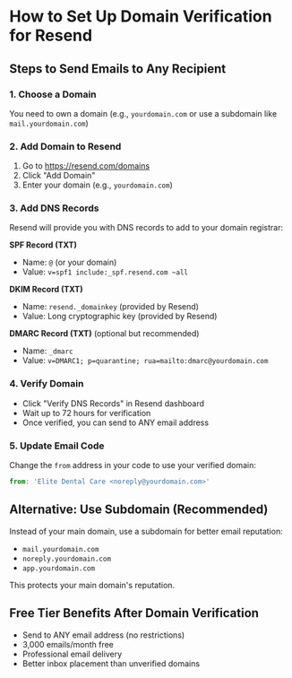 # How to Set Up Domain Verification for Resend

## Steps to Send Emails to Any Recipient

### 1. Choose a Domain
You need to own a domain (e.g., `yourdomain.com` or use a subdomain like `mail.yourdomain.com`)

### 2. Add Domain to Resend
1. Go to https://resend.com/domains
2. Click "Add Domain"
3. Enter your domain (e.g., `yourdomain.com`)

### 3. Add DNS Records
Resend will provide you with DNS records to add to your domain registrar:

**SPF Record (TXT)**
- Name: `@` (or your domain)
- Value: `v=spf1 include:_spf.resend.com ~all`

**DKIM Record (TXT)**
- Name: `resend._domainkey` (provided by Resend)
- Value: Long cryptographic key (provided by Resend)

**DMARC Record (TXT)** (optional but recommended)
- Name: `_dmarc`
- Value: `v=DMARC1; p=quarantine; rua=mailto:dmarc@yourdomain.com`

### 4. Verify Domain
- Click "Verify DNS Records" in Resend dashboard
- Wait up to 72 hours for verification
- Once verified, you can send to ANY email address

### 5. Update Email Code
Change the `from` address in your code to use your verified domain:

```javascript
from: 'Elite Dental Care <noreply@yourdomain.com>'
```

## Alternative: Use Subdomain (Recommended)
Instead of your main domain, use a subdomain for better email reputation:
- `mail.yourdomain.com`
- `noreply.yourdomain.com`
- `app.yourdomain.com`

This protects your main domain's reputation.

## Free Tier Benefits After Domain Verification
- Send to ANY email address (no restrictions)
- 3,000 emails/month free
- Professional email delivery
- Better inbox placement than unverified domains